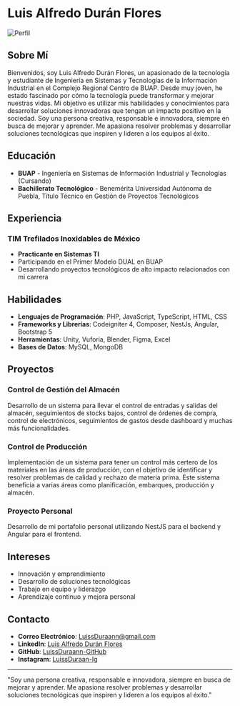 # Luis Alfredo Durán Flores

![Perfil](URL_DE_TU_IMAGEN_DE_PERFIL)

## Sobre Mí

Bienvenidos, soy Luis Alfredo Durán Flores, un apasionado de la tecnología y estudiante de Ingeniería en Sistemas y Tecnologías de la Información Industrial en el Complejo Regional Centro de BUAP. Desde muy joven, he estado fascinado por cómo la tecnología puede transformar y mejorar nuestras vidas. Mi objetivo es utilizar mis habilidades y conocimientos para desarrollar soluciones innovadoras que tengan un impacto positivo en la sociedad. Soy una persona creativa, responsable e innovadora, siempre en busca de mejorar y aprender. Me apasiona resolver problemas y desarrollar soluciones tecnológicas que inspiren y lideren a los equipos al éxito.

## Educación

- **BUAP** - Ingeniería en Sistemas de Información Industrial y Tecnologías (Cursando)
- **Bachillerato Tecnológico** - Benemérita Universidad Autónoma de Puebla, Título Técnico en Gestión de Proyectos Tecnológicos

## Experiencia

### TIM Trefilados Inoxidables de México
- **Practicante en Sistemas TI**
- Participando en el Primer Modelo DUAL en BUAP
- Desarrollando proyectos tecnológicos de alto impacto relacionados con mi carrera

## Habilidades

- **Lenguajes de Programación**: PHP, JavaScript, TypeScript, HTML, CSS
- **Frameworks y Librerías**: Codeigniter 4, Composer, NestJs, Angular, Bootstrap 5
- **Herramientas**: Unity, Vuforia, Blender, Figma, Excel
- **Bases de Datos**: MySQL, MongoDB

## Proyectos

### Control de Gestión del Almacén
Desarrollo de un sistema para llevar el control de entradas y salidas del almacén, seguimientos de stocks bajos, control de órdenes de compra, control de electrónicos, seguimientos de gastos desde dashboard y muchas más funcionalidades.

### Control de Producción
Implementación de un sistema para tener un control más certero de los materiales en las áreas de producción, con el objetivo de identificar y resolver problemas de calidad y rechazo de materia prima. Este sistema beneficia a varias áreas como planificación, embarques, producción y almacén.

### Proyecto Personal
Desarrollo de mi portafolio personal utilizando NestJS para el backend y Angular para el frontend.

## Intereses

- Innovación y emprendimiento
- Desarrollo de soluciones tecnológicas
- Trabajo en equipo y liderazgo
- Aprendizaje continuo y mejora personal

## Contacto

- **Correo Electrónico**: LuissDuraann@gmail.com
- **LinkedIn**: [Luis Alfredo Durán Flores](https://www.linkedin.com/in/luissduraann/)
- **GitHub**: [LuissDuraann-GitHub](https://github.com/LuissDuraann)
- **Instagram**: [LuissDuraan-Ig](https://www.instagram.com/luissduraann/)

---

"Soy una persona creativa, responsable e innovadora, siempre en busca de mejorar y aprender. Me apasiona resolver problemas y desarrollar soluciones tecnológicas que inspiren y lideren a los equipos al éxito."
